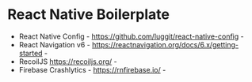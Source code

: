 # React Native Boilerplate

- React Native Config - https://github.com/luggit/react-native-config -
- React Navigation v6 - https://reactnavigation.org/docs/6.x/getting-started -
- RecoilJS https://recoiljs.org/ -
- Firebase Crashlytics - https://rnfirebase.io/ -

